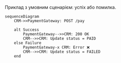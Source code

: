 Приклад з умовним сценарієм: успіх або помилка.

```mermaid
sequenceDiagram
    CRM->>PaymentGateway: POST /pay

    alt Success
        PaymentGateway-->>CRM: 200 OK
        CRM-->>CRM: Update status = PAID
    else Failure
        PaymentGateway-x CRM: Error ❌
        CRM-->>CRM: Update status = FAILED
    end
